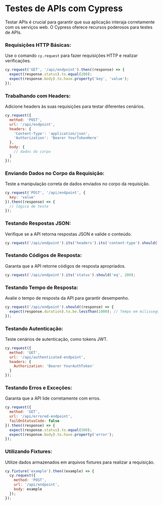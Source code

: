 # **Testes de APIs com Cypress**

Testar APIs é crucial para garantir que sua aplicação interaja corretamente com os serviços web. O Cypress oferece recursos poderosos para testes de APIs. 

### **Requisições HTTP Básicas:**

   Use o comando `cy.request` para fazer requisições HTTP e realizar verificações.

   ```javascript
   cy.request('GET', '/api/endpoint').then((response) => {
     expect(response.status).to.equal(200);
     expect(response.body).to.have.property('key', 'value');
   });
   ```

### **Trabalhando com Headers:**

   Adicione headers às suas requisições para testar diferentes cenários.

   ```javascript
   cy.request({
     method: 'POST',
     url: '/api/endpoint',
     headers: {
       'Content-Type': 'application/json',
       'Authorization': 'Bearer YourTokenHere'
     },
     body: {
       // dados do corpo
     }
   });
   ```

### **Enviando Dados no Corpo da Requisição:**

   Teste a manipulação correta de dados enviados no corpo da requisição.

   ```javascript
   cy.request('POST', '/api/endpoint', {
     key: 'value'
   }).then((response) => {
     // lógica de teste
   });
   ```

### **Testando Respostas JSON:**

   Verifique se a API retorna respostas JSON e valide o conteúdo.

   ```javascript
   cy.request('/api/endpoint').its('headers').its('content-type').should('include', 'application/json');
   ```

### **Testando Códigos de Resposta:**

   Garanta que a API retorne códigos de resposta apropriados.

   ```javascript
   cy.request('/api/endpoint').its('status').should('eq', 200);
   ```

### **Testando Tempo de Resposta:**

   Avalie o tempo de resposta da API para garantir desempenho.

   ```javascript
   cy.request('/api/endpoint').should((response) => {
     expect(response.duration).to.be.lessThan(1000); // Tempo em milissegundos
   });
   ```

### **Testando Autenticação:**

   Teste cenários de autenticação, como tokens JWT.

   ```javascript
   cy.request({
     method: 'GET',
     url: '/api/authenticated-endpoint',
     headers: {
       Authorization: 'Bearer YourAuthToken'
     }
   });
   ```

### **Testando Erros e Exceções:**

   Garanta que a API lide corretamente com erros.

   ```javascript
   cy.request({
     method: 'GET',
     url: '/api/errored-endpoint',
     failOnStatusCode: false
   }).then((response) => {
     expect(response.status).to.equal(500);
     expect(response.body).to.have.property('error');
   });
   ```

### **Utilizando Fixtures:**

   Utilize dados armazenados em arquivos fixtures para realizar a requisição.

   ```javascript
   cy.fixture('example').then((example) => {
     cy.request({
       method: 'POST',
       url: '/api/endpoint',
       body: example
     });
   });
   ```